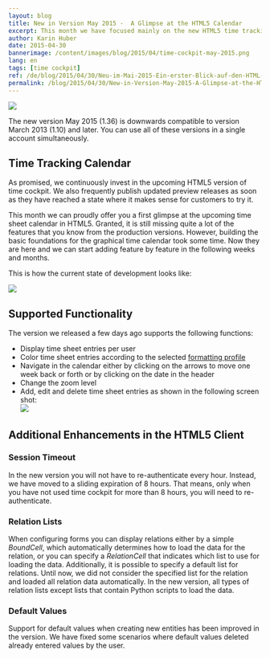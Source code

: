 ```yaml
---
layout: blog
title: New in Version May 2015 -  A Glimpse at the HTML5 Calendar
excerpt: This month we have focused mainly on the new HTML5 time tracking calendar and we are happy that we can provide a first version that allows you to view time sheet entries colored by formatting profile and to add, edit and delete time sheet entries.
author: Karin Huber
date: 2015-04-30
bannerimage: /content/images/blog/2015/04/time-cockpit-may-2015.png
lang: en
tags: [time cockpit]
ref: /de/blog/2015/04/30/Neu-im-Mai-2015-Ein-erster-Blick-auf-den-HTML-Kalender
permalink: /blog/2015/04/30/New-in-Version-May-2015-A-Glimpse-at-the-HTML5-Calendar
---
```


<p>
  <img src="{{site.baseurl}}/content/images/blog/2015/04/time-tracking-calendar-week.png" />
</p><p>The new version May 2015 (1.36) is downwards compatible to version March 2013 (1.10) and later. You can use all of these versions in a single account simultaneously.</p><h2>Time Tracking Calendar
<br /></h2><p>As promised, we continuously invest in the upcoming HTML5 version of time cockpit. We also frequently publish updated preview releases as soon as they have reached a state where it makes sense for customers to try it.</p><p>This month we can proudly offer you a first glimpse at the upcoming time sheet calendar in HTML5. Granted, it is still missing quite a lot of the features that you know from the production versions. However, building the basic foundations for the graphical time calendar took some time. Now they are here and we can start adding feature by feature in the following weeks and months.</p><p>This is how the current state of development looks like:<br /></p><p>
  <img src="{{site.baseurl}}/content/images/blog/2015/04/time-tracking-calendar.png" />
</p><h2>Supported Functionality
<br /></h2><p>The version we released a few days ago supports the following functions:</p><ul>
  <li>Display time sheet entries per user</li>
  <li>Color time sheet entries according to the selected <a href="https://help.timecockpit.com/?topic=html/95b1ce59-c4ec-461a-ba9b-cb978295c3de.htm" target="_blank">formatting profile</a></li>
  <li>Navigate in the calendar either by clicking on the arrows to move one week back or forth or by clicking on the date in the header</li>
  <li>Change the zoom level</li>
  <li>Add, edit and delete time sheet entries as shown in the following screen shot:
<br /><img src="{{site.baseurl}}/content/images/blog/2015/04/edit-time-sheet-entry.png" /></li>
</ul><h2>Additional Enhancements in the HTML5 Client </h2><h3>Session Timeout
<br /></h3><p>In the new version you will not have to re-authenticate every hour. Instead, we have moved to a sliding expiration of 8 hours. That means, only when you have not used time cockpit for more than 8 hours, you will need to re-authenticate.</p><h3>Relation Lists</h3><p>When configuring forms you can display relations either by a simple <em>BoundCell</em>, which automatically determines how to load the data for the relation, or you can specify a <em>RelationCell</em> that indicates which list to use for loading the data. Additionally, it is possible to specify a default list for relations. Until now, we did not consider the specified list for the relation and loaded all relation data automatically. In the new version, all types of relation lists except lists that contain Python scripts to load the data.</p><h3>Default Values</h3><p>Support for default values when creating new entities has been improved in the version. We have fixed some scenarios where default values deleted already entered values by the user.</p>